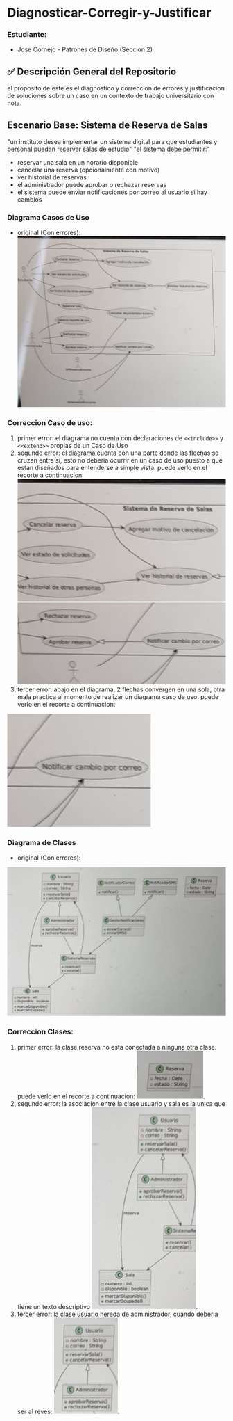 # Diagnosticar-Corregir-y-Justificar

### Estudiante:
- Jose Cornejo - Patrones de Diseño (Seccion 2)

## ✅ Descripción General del Repositorio
el proposito de este es el diagnostico y correccion de errores y justificacion de soluciones sobre un caso en un contexto de trabajo universitario con nota.

## Escenario Base: Sistema de Reserva de Salas
"un instituto desea implementar un sistema digital para que estudiantes y personal puedan reservar salas de estudio"
"el sistema debe permitir:"
- reservar una sala en un horario disponible
- cancelar una reserva (opcionalmente con motivo)
- ver historial de reservas
- el administrador puede aprobar o rechazar reservas
- el sistema puede enviar notificaciones por correo al usuario si hay cambios

### Diagrama Casos de Uso
- original (Con errores):
![img](u2_pt_n4_2_1.png)
### Correccion Caso de uso:
1. primer error: el diagrama no cuenta con declaraciones de `<<include>>` y `<<extend>>` propias de un Caso de Uso
2. segundo error: el diagrama cuenta con una parte donde las flechas se cruzan entre si, esto no deberia ocurrir en un caso de uso puesto a que estan diseñados para entenderse a simple vista. puede verlo en el recorte a continuacion:
  ![img](edit_01.png)![img](edit_02.png)
3. tercer error: abajo en el diagrama, 2 flechas convergen en una sola, otra mala practica al momento de realizar un diagrama caso de uso. puede verlo en el recorte a continuacion:

![img](edit_03.png)

### Diagrama de Clases
- original (Con errores):

![img](u2_pt_n4_2.jpg)
### Correccion Clases:
1. primer error: la clase reserva no esta conectada a ninguna otra clase. puede verlo en el recorte a continuacion:
![img](edit_04.png).
2. segundo error: la asociacion entre la clase usuario y sala es la unica que tiene un texto descriptivo
![img](edit_05.png).
3. tercer error: la clase usuario hereda de administrador, cuando deberia ser al reves:
![inmg](edit_06.png). 
